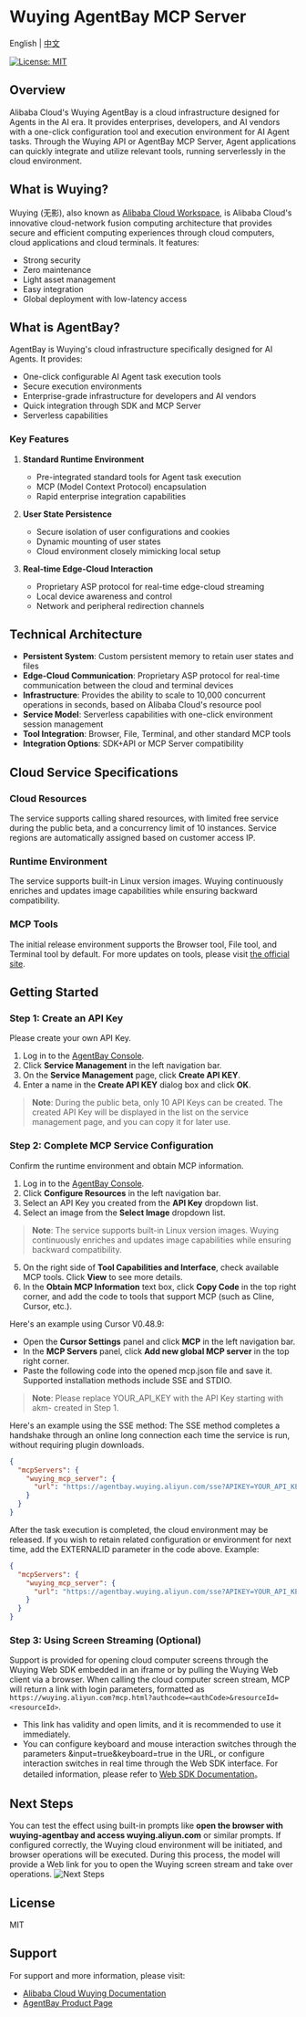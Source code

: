 # Wuying AgentBay MCP Server

English | [中文](README_zh.md) 

[![License: MIT](https://img.shields.io/badge/License-MIT-yellow.svg)](https://opensource.org/licenses/MIT)

## Overview

Alibaba Cloud's Wuying AgentBay is a cloud infrastructure designed for Agents in the AI era. It provides enterprises, developers, and AI vendors with a one-click configuration tool and execution environment for AI Agent tasks. Through the Wuying API or AgentBay MCP Server, Agent applications can quickly integrate and utilize relevant tools, running serverlessly in the cloud environment.

## What is Wuying?

Wuying (无影), also known as [Alibaba Cloud Workspace](https://www.alibabacloud.com/en/product/alibaba-cloud-workspace?_p_lc=1),  is Alibaba Cloud's innovative cloud-network fusion computing architecture that provides secure and efficient computing experiences through cloud computers, cloud applications and cloud terminals. It features:

- Strong security
- Zero maintenance
- Light asset management
- Easy integration
- Global deployment with low-latency access

## What is AgentBay?

AgentBay is Wuying's cloud infrastructure specifically designed for AI Agents. It provides:

- One-click configurable AI Agent task execution tools
- Secure execution environments
- Enterprise-grade infrastructure for developers and AI vendors
- Quick integration through SDK and MCP Server
- Serverless capabilities

### Key Features

1. **Standard Runtime Environment**
   - Pre-integrated standard tools for Agent task execution
   - MCP (Model Context Protocol) encapsulation
   - Rapid enterprise integration capabilities

2. **User State Persistence**
   - Secure isolation of user configurations and cookies
   - Dynamic mounting of user states
   - Cloud environment closely mimicking local setup

3. **Real-time Edge-Cloud Interaction**
   - Proprietary ASP protocol for real-time edge-cloud streaming
   - Local device awareness and control
   - Network and peripheral redirection channels

## Technical Architecture

- **Persistent System**: Custom persistent memory to retain user states and files
- **Edge-Cloud Communication**: Proprietary ASP protocol for real-time communication between the cloud and terminal devices
- **Infrastructure**: Provides the ability to scale to 10,000 concurrent operations in seconds, based on Alibaba Cloud's resource pool
- **Service Model**: Serverless capabilities with one-click environment session management
- **Tool Integration**: Browser, File, Terminal, and other standard MCP tools
- **Integration Options**: SDK+API or MCP Server compatibility

## Cloud Service Specifications

### Cloud Resources

The service supports calling shared resources, with limited free service during the public beta, and a concurrency limit of 10 instances. Service regions are automatically assigned based on customer access IP.

### Runtime Environment

The service supports built-in Linux version images. Wuying continuously enriches and updates image capabilities while ensuring backward compatibility.

### MCP Tools

The initial release environment supports the Browser tool, File tool, and Terminal tool by default. For more updates on tools, please visit [the official site](https://agentbay.console.aliyun.com/service-management).

## Getting Started

### Step 1: Create an API Key

Please create your own API Key.

1. Log in to the [AgentBay Console](https://agentbay.console.aliyun.com/service-management).
2. Click **Service Management** in the left navigation bar.
3. On the **Service Management** page, click **Create API KEY**.
4. Enter a name in the **Create API KEY** dialog box and click **OK**.

> **Note**: During the public beta, only 10 API Keys can be created. The created API Key will be displayed in the list on the service management page, and you can copy it for later use.

### Step 2: Complete MCP Service Configuration

Confirm the runtime environment and obtain MCP information.

1. Log in to the [AgentBay Console](https://agentbay.console.aliyun.com/service-management).
2. Click **Configure Resources** in the left navigation bar.
3. Select an API Key you created from the **API Key** dropdown list.
4. Select an image from the **Select Image** dropdown list.

> **Note**: The service supports built-in Linux version images. Wuying continuously enriches and updates image capabilities while ensuring backward compatibility.

5. On the right side of **Tool Capabilities and Interface**, check available MCP tools. Click **View** to see more details.
6. In the **Obtain MCP Information** text box, click **Copy Code** in the top right corner, and add the code to tools that support MCP (such as Cline, Cursor, etc.).

Here's an example using Cursor V0.48.9:

- Open the **Cursor Settings** panel and click **MCP** in the left navigation bar.
- In the **MCP Servers** panel, click **Add new global MCP server** in the top right corner.
- Paste the following code into the opened mcp.json file and save it. Supported installation methods include SSE and STDIO.

> **Note**: Please replace YOUR_API_KEY with the API Key starting with akm- created in Step 1.

Here's an example using the SSE method:
The SSE method completes a handshake through an online long connection each time the service is run, without requiring plugin downloads.

```json
{
  "mcpServers": {
    "wuying_mcp_server": {
      "url": "https://agentbay.wuying.aliyun.com/sse?APIKEY=YOUR_API_KEY"
    }
  }
}
```
After the task execution is completed, the cloud environment may be released. If you wish to retain related configuration or environment for next time, add the EXTERNALID parameter in the code above. Example:

```json
{
  "mcpServers": {
    "wuying_mcp_server": {
      "url": "https://agentbay.wuying.aliyun.com/sse?APIKEY=YOUR_API_KEY&EXTERNALID=user001"
    }
  }
}
```

### Step 3: Using Screen Streaming (Optional)
Support is provided for opening cloud computer screens through the Wuying Web SDK embedded in an iframe or by pulling the Wuying Web client via a browser. When calling the cloud computer screen stream, MCP will return a link with login parameters, formatted as ```https://wuying.aliyun.com?mcp.html?authcode=<authCode>&resourceId=<resourceId>```.
- This link has validity and open limits, and it is recommended to use it immediately.
- You can configure keyboard and mouse interaction switches through the parameters &input=true&keyboard=true in the URL, or configure interaction switches in real time through the Web SDK interface. For detailed information, please refer to [Web SDK Documentation](https://wuying.aliyun.com/wuyingWebSdk/docs/category/intro)。

## Next Steps
You can test the effect using built-in prompts like **open the browser with wuying-agentbay and access wuying.aliyun.com** or similar prompts. If configured correctly, the Wuying cloud environment will be initiated, and browser operations will be executed. During this process, the model will provide a Web link for you to open the Wuying screen stream and take over operations.
![Next Steps](https://help-static-aliyun-doc.aliyuncs.com/assets/img/zh-CN/8045084471/p943842.png)


## License

MIT

## Support

For support and more information, please visit:
- [Alibaba Cloud Wuying Documentation](https://www.aliyun.com/product/ecs/wuying)
- [AgentBay Product Page](https://www.aliyun.com/activity/wuying/aiagent)




